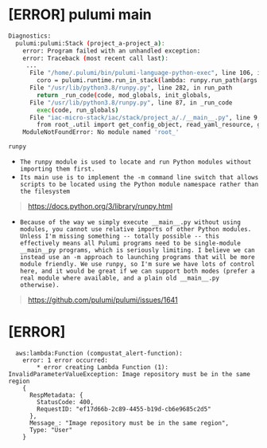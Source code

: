 # [ERROR] pulumi main
```bash
Diagnostics:
  pulumi:pulumi:Stack (project_a-project_a):
    error: Program failed with an unhandled exception:
    error: Traceback (most recent call last):
     ...
      File "/home/.pulumi/bin/pulumi-language-python-exec", line 106, in <lambda>
        coro = pulumi.runtime.run_in_stack(lambda: runpy.run_path(args.PROGRAM, run_name='__main__'))
      File "/usr/lib/python3.8/runpy.py", line 282, in run_path
        return _run_code(code, mod_globals, init_globals,
      File "/usr/lib/python3.8/runpy.py", line 87, in _run_code
        exec(code, run_globals)
      File "iac-micro-stack/iac/stack/project_a/./__main__.py", line 9, in <module>
        from root_.util import get_config_object, read_yaml_resource, get_config_value
    ModuleNotFoundError: No module named 'root_'
```

`runpy`
- `The runpy module is used to locate and run Python modules without importing them first.`
- `Its main use is to implement the -m command line switch that allows scripts to be located using the Python module namespace rather than the filesystem`
> https://docs.python.org/3/library/runpy.html

- `Because of the way we simply execute __main__.py without using modules, you cannot use relative imports of other Python modules. Unless I'm missing something -- totally possible -- this effectively means all Pulumi programs need to be single-module __main__py programs, which is seriously limiting. I believe we can instead use an -m approach to launching programs that will be more module friendly. We use runpy, so I'm sure we have lots of control here, and it would be great if we can support both modes (prefer a real module where available, and a plain old __main__.py otherwise).`
> https://github.com/pulumi/pulumi/issues/1641

# [ERROR]
```
  aws:lambda:Function (compustat_alert-function):
    error: 1 error occurred:
        * error creating Lambda Function (1): InvalidParameterValueException: Image repository must be in the same region
    {
      RespMetadata: {
        StatusCode: 400,
        RequestID: "ef17d66b-2c89-4455-b19d-cb6e9685c2d5"
      },
      Message_: "Image repository must be in the same region",
      Type: "User"
    }
```


